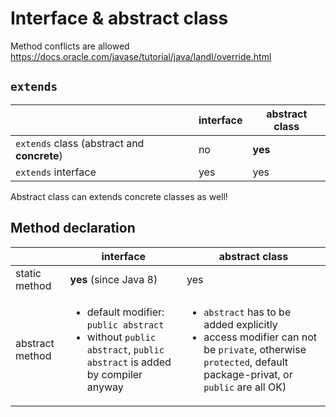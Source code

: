 # Interface & abstract class
Method conflicts are allowed https://docs.oracle.com/javase/tutorial/java/IandI/override.html

## `extends`
|                                               | interface                             | abstract class  |
|-----------------------------------------------|---------------------------------------|-----------------|
|`extends`  class (abstract and <b>concrete</b>)| no                                    | <b>yes</b>      |
|`extends` interface                            | yes                                   | yes             |                 

Abstract class can extends concrete classes as well!

## Method declaration
|                 | interface                                     | abstract class                                                                                       |
|-----------------|-----------------------------------------------|------------------------------------------------------------------------------------------------------|
| static method   | **yes** (since Java 8)                        | yes                                                                                                  | 
| abstract method | <ul><li>default modifier: `public abstract`</li><li>without `public abstract`, `public abstract` is added by compiler anyway</li></ul> | <ul><li>`abstract` has to be added explicitly</li><li>access modifier can not be `private`, otherwise `protected`, default package-privat, or `public` are all OK)|
